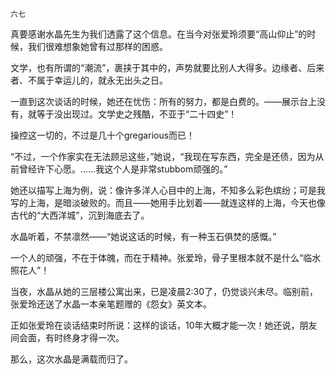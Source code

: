     六七 

   真要感谢水晶先生为我们透露了这个信息。在当今对张爱玲须要“高山仰止”的时候，我们很难想象她曾有过那样的困惑。

   文学，也有所谓的“潮流”，裹挟于其中的，声势就要比别人大得多。边缘者、后来者、不属于幸运儿的，就永无出头之日。

   一直到这次谈话的时候，她还在忧伤：所有的努力，都是白费的。——展示台上没有，就等于没出现过。文学史之残酷，不亚于“二十四史”！

   操控这一切的，不过是几十个gregarious而已！

   “不过，一个作家实在无法顾忌这些，”她说，“我现在写东西，完全是还债，因为从前曾经许下心愿。……我这个人是非常stubbom顽强的。”

   她还以描写上海为例，说：像许多洋人心目中的上海，不知多么彩色缤纷；可是我写的上海，是暗淡破败的。而且——她用手比划着——就连这样的上海，今天也像古代的“大西洋城”，沉到海底去了。

   水晶听着，不禁凛然——“她说这话的时候，有一种玉石俱焚的感慨。”

   一个人的顽强，不在于体魄，而在于精神。张爱玲，骨子里根本就不是什么“临水照花人”！

   当夜，水晶从她的三层楼公寓出来，已是凌晨2∶30了，仍觉谈兴未尽。临别前，张爱玲还送了水晶一本亲笔题赠的《怨女》英文本。

   正如张爱玲在谈话结束时所说：这样的谈话，10年大概才能一次！她还说，朋友间会面，有时终身才得一次。

   那么，这次水晶是满载而归了。

